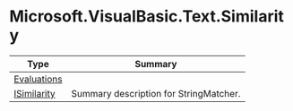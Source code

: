﻿
# Microsoft.VisualBasic.Text.Similarity

|Type|Summary|
|----|-------|
|<a href="#" onClick="load('/docs/Microsoft.VisualBasic.Text.Similarity/Evaluations.md')">Evaluations</a>||
|<a href="#" onClick="load('/docs/Microsoft.VisualBasic.Text.Similarity/ISimilarity.md')">ISimilarity</a>|Summary description for StringMatcher.|

